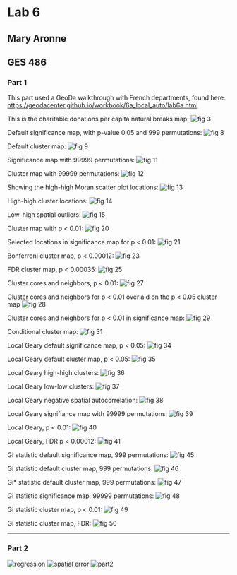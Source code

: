 # Lab 6
## Mary Aronne
## GES 486


### Part 1
This part used a GeoDa walkthrough with French departments, found here: https://geodacenter.github.io/workbook/6a_local_auto/lab6a.html

This is the charitable donations per capita natural breaks map:
![fig 3](https://github.com/maryaro/lab_6/blob/master/fig_3.JPG "fig 3")

Default significance map, with p-value 0.05 and 999 permutations:
![fig 8](https://github.com/maryaro/lab_6/blob/master/fig_8.JPG "fig 8")

Default cluster map:
![fig 9](https://github.com/maryaro/lab_6/blob/master/fig_9.JPG "fig 9")

Significance map with 99999 permutations:
![fig 11](https://github.com/maryaro/lab_6/blob/master/fig_11.JPG "fig 11")

Cluster map with 99999 permutations:
![fig 12](https://github.com/maryaro/lab_6/blob/master/fig_12.JPG "fig 12")

Showing the high-high Moran scatter plot locations:
![fig 13](https://github.com/maryaro/lab_6/blob/master/fig_13.JPG "fig 13")

High-high cluster locations:
![fig 14](https://github.com/maryaro/lab_6/blob/master/fig_14.JPG "fig 14")

Low-high spatial outliers:
![fig 15](https://github.com/maryaro/lab_6/blob/master/fig_15.JPG "fig 15")

Cluster map with p < 0.01:
![fig 20](https://github.com/maryaro/lab_6/blob/master/fig_20.JPG "fig 20")

Selected locations in significance map for p < 0.01:
![fig 21](https://github.com/maryaro/lab_6/blob/master/fig_21.JPG "fig 21")

Bonferroni cluster map, p < 0.00012:
![fig 23](https://github.com/maryaro/lab_6/blob/master/fig_23.JPG "fig 23")

FDR cluster map, p < 0.00035:
![fig 25](https://github.com/maryaro/lab_6/blob/master/fig_25.JPG "fig 25")

Cluster cores and neighbors, p < 0.01:
![fig 27](https://github.com/maryaro/lab_6/blob/master/fig_27.JPG "fig 27")

Cluster cores and neighbors for p < 0.01 overlaid on the p < 0.05 cluster map
![fig 28](https://github.com/maryaro/lab_6/blob/master/fig_28.JPG "fig 28")

Cluster cores and neighbors for p < 0.01 in significance map:
![fig 29](https://github.com/maryaro/lab_6/blob/master/fig_29.JPG "fig 29")

Conditional cluster map:
![fig 31](https://github.com/maryaro/lab_6/blob/master/fig_31.JPG "fig 31")

Local Geary default significance map, p < 0.05:
![fig 34](https://github.com/maryaro/lab_6/blob/master/fig_34.JPG "fig 34")

Local Geary default cluster map, p < 0.05:
![fig 35](https://github.com/maryaro/lab_6/blob/master/fig_35.JPG "fig 35")

Local Geary high-high clusters:
![fig 36](https://github.com/maryaro/lab_6/blob/master/fig_36.JPG "fig 36")

Local Geary low-low clusters:
![fig 37](https://github.com/maryaro/lab_6/blob/master/fig_37.JPG "fig 37")

Local Geary negative spatial autocorrelation:
![fig 38](https://github.com/maryaro/lab_6/blob/master/fig_38.JPG "fig 38")

Local Geary signifiance map with 99999 permutations:
![fig 39](https://github.com/maryaro/lab_6/blob/master/fig_39.JPG "fig 39")

Local Geary, p < 0.01:
![fig 40](https://github.com/maryaro/lab_6/blob/master/fig_40.JPG "fig 40")

Local Geary, FDR p < 0.00012:
![fig 41](https://github.com/maryaro/lab_6/blob/master/fig_41.JPG "fig 41")

Gi statistic default significance map, 999 permutations:
![fig 45](https://github.com/maryaro/lab_6/blob/master/fig_45.JPG "fig 45")

Gi statistic default cluster map, 999 permutations:
![fig 46](https://github.com/maryaro/lab_6/blob/master/fig_46.JPG "fig 46")

Gi* statistic default cluster map, 999 permutations:
![fig 47](https://github.com/maryaro/lab_6/blob/master/fig_47.JPG "fig 47")

Gi statistic significance map, 99999 permutations:
![fig 48](https://github.com/maryaro/lab_6/blob/master/fig_48.JPG "fig 48")

Gi statistic cluster map, p < 0.01:
![fig 49](https://github.com/maryaro/lab_6/blob/master/fig_49.JPG "fig 49")

Gi statistic cluster map, FDR:
![fig 50](https://github.com/maryaro/lab_6/blob/master/fig_50.JPG "fig 50")

-----

### Part 2
![regression](https://github.com/maryaro/lab_6/blob/master/part2_regression.PNG "regression")
![spatial error](https://github.com/maryaro/lab_6/blob/master/part2_spatial_error.PNG "spatial error")
![part2](https://github.com/maryaro/lab_6/blob/master/part2.PNG "part 2")

